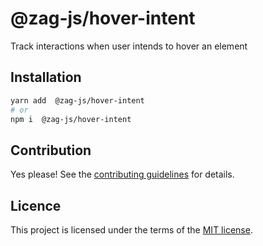 # @zag-js/hover-intent

Track interactions when user intends to hover an element

## Installation

```sh
yarn add  @zag-js/hover-intent
# or
npm i  @zag-js/hover-intent
```

## Contribution

Yes please! See the
[contributing guidelines](https://github.com/chakra-ui/zag/blob/main/CONTRIBUTING.md)
for details.

## Licence

This project is licensed under the terms of the
[MIT license](https://github.com/chakra-ui/zag/blob/main/LICENSE).
